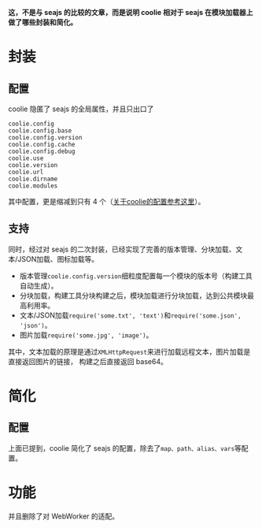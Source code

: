 **这，不是与 seajs 的比较的文章，而是说明 coolie 相对于 seajs 在模块加载器上做了哪些封装和简化。**


# 封装
## 配置
coolie 隐匿了 seajs 的全局属性，并且只出口了
```
coolie.config
coolie.config.base
coolie.config.version
coolie.config.cache
coolie.config.debug
coolie.use
coolie.version
coolie.url
coolie.dirname
coolie.modules
```
其中配置，更是缩减到只有 4 个（[关于coolie的配置参考这里](../begin/coolie-config.js.md)）。

## 支持
同时，经过对 seajs 的二次封装，已经实现了完善的版本管理、分块加载、文本/JSON加载、图标加载等。

- 版本管理`coolie.config.version`细粒度配置每一个模块的版本号（构建工具自动生成）。
- 分块加载，构建工具分块构建之后，模块加载进行分块加载，达到公共模块最高利用率。
- 文本/JSON加载`require('some.txt', 'text')`和`require('some.json', 'json')`。
- 图片加载`require('some.jpg', 'image')`。

其中，文本加载的原理是通过`XMLHttpRequest`来进行加载远程文本，图片加载是直接返回图片的链接，
构建之后直接返回 base64。



# 简化
## 配置
上面已提到，coolie 简化了 seajs 的配置，除去了`map、path、alias、vars`等配置。

# 功能
并且删除了对 WebWorker 的适配。


